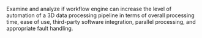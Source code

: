 Examine and analyze if workflow engine can increase the level of automation of a 3D data processing pipeline in terms of overall processing time, ease of use, third-party software integration, parallel processing, and appropriate fault handling.

